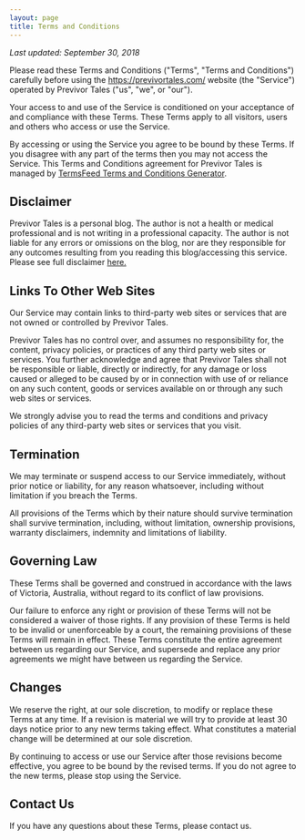 ```yaml
---
layout: page
title: Terms and Conditions
---
```

_Last updated: September 30, 2018_

Please read these Terms and Conditions ("Terms", "Terms and Conditions") carefully before using the https://previvortales.com/ website (the "Service") operated by Previvor Tales ("us", "we", or "our").

<p>Your access to and use of the Service is conditioned on your acceptance of and compliance with these Terms. These Terms apply to all visitors, users and others who access or use the Service.</p>

<p>By accessing or using the Service you agree to be bound by these Terms. If you disagree with any part of the terms then you may not access the Service. This Terms and Conditions agreement for Previvor Tales is managed by <a href="https://termsfeed.com/terms-conditions/generator/">TermsFeed Terms and Conditions Generator</a>.</p>

<h2>Disclaimer</h2>

<p>Previvor Tales is a personal blog. The author is not a health or medical professional and is not writing in a professional capacity. The author is not liable for any errors or omissions on the blog, nor are they responsible for any outcomes resulting from you reading this blog/accessing this service. Please see full disclaimer <a href="https://previvortales.com/disclaimer/" target="_self">here.</a></p>

<h2>Links To Other Web Sites</h2>

<p>Our Service may contain links to third-party web sites or services that are not owned or controlled by Previvor Tales.</p>

<p>Previvor Tales has no control over, and assumes no responsibility for, the content, privacy policies, or practices of any third party web sites or services. You further acknowledge and agree that Previvor Tales shall not be responsible or liable, directly or indirectly, for any damage or loss caused or alleged to be caused by or in connection with use of or reliance on any such content, goods or services available on or through any such web sites or services.</p>

<p>We strongly advise you to read the terms and conditions and privacy policies of any third-party web sites or services that you visit.</p>

<h2>Termination</h2>

<p>We may terminate or suspend access to our Service immediately, without prior notice or liability, for any reason whatsoever, including without limitation if you breach the Terms.</p>

<p>All provisions of the Terms which by their nature should survive termination shall survive termination, including, without limitation, ownership provisions, warranty disclaimers, indemnity and limitations of liability.</p>

<h2>Governing Law</h2>

<p>These Terms shall be governed and construed in accordance with the laws of Victoria, Australia, without regard to its conflict of law provisions.</p>

<p>Our failure to enforce any right or provision of these Terms will not be considered a waiver of those rights. If any provision of these Terms is held to be invalid or unenforceable by a court, the remaining provisions of these Terms will remain in effect. These Terms constitute the entire agreement between us regarding our Service, and supersede and replace any prior agreements we might have between us regarding the Service.</p>

<h2>Changes</h2>

<p>We reserve the right, at our sole discretion, to modify or replace these Terms at any time. If a revision is material we will try to provide at least 30 days notice prior to any new terms taking effect. What constitutes a material change will be determined at our sole discretion.</p>

<p>By continuing to access or use our Service after those revisions become effective, you agree to be bound by the revised terms. If you do not agree to the new terms, please stop using the Service.</p>

<h2>Contact Us</h2>

<p>If you have any questions about these Terms, please contact us.</p>
